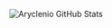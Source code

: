 ![Aryclenio GitHub Stats](https://github-readme-stats.vercel.app/api?username=JimmyMtl&show_icons=true)
